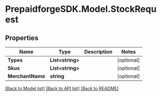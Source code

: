 
# PrepaidforgeSDK.Model.StockRequest

## Properties

Name | Type | Description | Notes
------------ | ------------- | ------------- | -------------
**Types** | **List&lt;string&gt;** |  | [optional] 
**Skus** | **List&lt;string&gt;** |  | [optional] 
**MerchantName** | **string** |  | [optional] 

[[Back to Model list]](../README.md#documentation-for-models)
[[Back to API list]](../README.md#documentation-for-api-endpoints)
[[Back to README]](../README.md)

